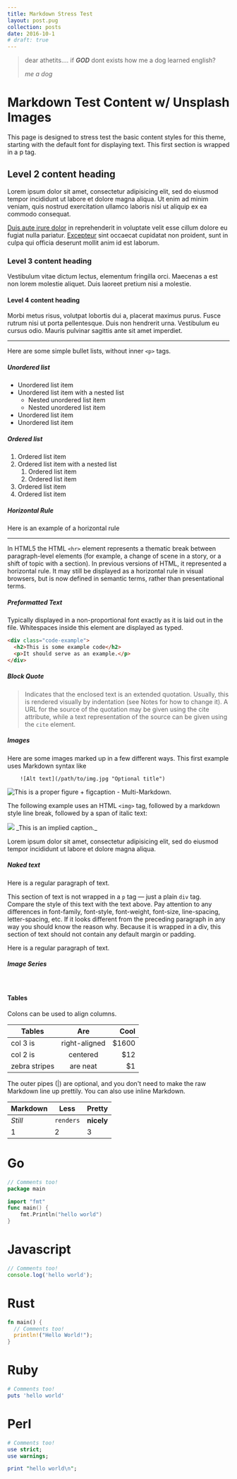 ```yaml
---
title: Markdown Stress Test
layout: post.pug
collection: posts
date: 2016-10-1
# draft: true
---
```

> dear athetits.... if ___GOD___ dont exists how me a dog learned english?
>
> <cite>me a dog</cite>

# Markdown Test Content w/ Unsplash Images

This page is designed to stress test the basic content styles for this theme, starting with the default font for displaying text. This first section is wrapped in a p tag.

## Level 2 content heading

Lorem ipsum dolor sit amet, consectetur adipisicing elit, sed do eiusmod tempor incididunt ut labore et dolore magna aliqua. Ut enim ad minim veniam, quis nostrud exercitation ullamco laboris nisi ut aliquip ex ea commodo consequat.

[Duis aute irure dolor]() in reprehenderit in voluptate velit esse cillum dolore eu fugiat nulla pariatur. [Excepteur]() sint occaecat cupidatat non proident, sunt in culpa qui officia deserunt mollit anim id est laborum.

### Level 3 content heading

Vestibulum vitae dictum lectus, elementum fringilla orci. Maecenas a est non lorem molestie aliquet. Duis laoreet pretium nisi a molestie.

#### Level 4 content heading

Morbi metus risus, volutpat lobortis dui a, placerat maximus purus. Fusce rutrum nisi ut porta pellentesque. Duis non hendrerit urna. Vestibulum eu cursus odio. Mauris pulvinar sagittis ante sit amet imperdiet.

---

Here are some simple bullet lists, without inner `<p>` tags.

##### Unordered list

- Unordered list item
- Unordered list item with a nested list
    - Nested unordered list item
    - Nested unordered list item
- Unordered list item
- Unordered list item

##### Ordered list

1. Ordered list item
2. Ordered list item with a nested list
    1. Ordered list item
    2. Ordered list item
3. Ordered list item
4. Ordered list item

##### Horizontal Rule

Here is an example of a horizontal rule

---

In HTML5 the HTML `<hr>` element represents a thematic break between paragraph-level elements (for example, a change of scene in a story, or a shift of topic with a section). In previous versions of HTML, it represented a horizontal rule. It may still be displayed as a horizontal rule in visual browsers, but is now defined in semantic terms, rather than presentational terms.


##### Preformatted Text

Typically displayed in a non-proportional font exactly as it is laid out in the file. Whitespaces inside this element are displayed as typed.

```html
<div class="code-example">
  <h2>This is some example code</h2>
  <p>It should serve as an example.</p>
</div>
```

##### Block Quote

> Indicates that the enclosed text is an extended quotation. Usually, this is rendered visually by indentation (see Notes for how to change it). A URL for the source of the quotation may be given using the cite attribute, while a text representation of the source can be given using the `cite` element.


##### Images

Here are some images marked up in a few different ways. This first example uses Markdown syntax like

```
    ![Alt text](/path/to/img.jpg "Optional title")
```


![This is a proper figure + figcaption - Multi-Markdown.](https://source.unsplash.com/2Q8zDWkj0Yw/400x225)



The following example uses an HTML `<img>` tag, followed by a markdown style line break, followed by a span of italic text:

<img src="https://source.unsplash.com/2Q8zDWkj0Yw/400x225">
_This is an implied caption._

Lorem ipsum dolor sit amet, consectetur adipisicing elit, sed do eiusmod tempor incididunt ut labore et dolore magna aliqua.


##### Naked text

Here is a regular paragraph of text.

<div>This section of text is not wrapped in a <code>p</code> tag — just a plain <code>div</code> tag. Compare the style of this text with the text above. Pay attention to any differences in font-family, font-style, font-weight, font-size, line-spacing, letter-spacing, etc. If it looks different from the preceding paragraph in any way you should know the reason why. Because it is wrapped in a div, this section of text should not contain any default margin or padding. </div>

Here is a regular paragraph of text.

##### Image Series

<div class="thumbs">
<img src="https://source.unsplash.com/2Q8zDWkj0Yw/400x225" alt="">
<img src="https://source.unsplash.com/cFplR9ZGnAk/400x225" alt="">
<img src="https://source.unsplash.com/DSwBHyWKiVw/400x225" alt="">
<img src="https://source.unsplash.com/Yvaej69Nuyw/400x225" alt="">
<img src="https://source.unsplash.com/e-S-Pe2EmrE/400x225" alt="">
<img src="https://source.unsplash.com/74ytEYcOJDc/400x225" alt="">
<img src="https://source.unsplash.com/l61smgU3Y7w/400x225" alt="">
<img src="https://source.unsplash.com/Pk8t4cL2pkw/400x225" alt="">
</div>

#### Tables

Colons can be used to align columns.

| Tables        | Are           | Cool  |
| ------------- |:-------------:| -----:|
| col 3 is      | right-aligned | $1600 |
| col 2 is      | centered      |   $12 |
| zebra stripes | are neat      |    $1 |

The outer pipes (|) are optional, and you don't need to make the raw Markdown line up prettily. You can also use inline Markdown.

Markdown | Less | Pretty
--- | --- | ---
*Still* | `renders` | **nicely**
1 | 2 | 3


# Go
```go
// Comments too!
package main

import "fmt"
func main() {
    fmt.Println("hello world")
}
```

# Javascript
```javascript
// Comments too!
console.log('hello world');
```

# Rust
```rust
fn main() {
  // Comments too!
  println!("Hello World!");
}
```

# Ruby
```ruby
# Comments too!
puts 'hello world'
```

# Perl
```perl
# Comments too!
use strict;
use warnings;

print "hello world\n";
```